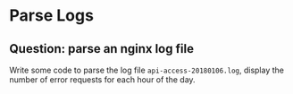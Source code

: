 # Parse Logs

## Question: parse an nginx log file

Write some code to parse the log file `api-access-20180106.log`, display the number of error requests for each hour of the day.
